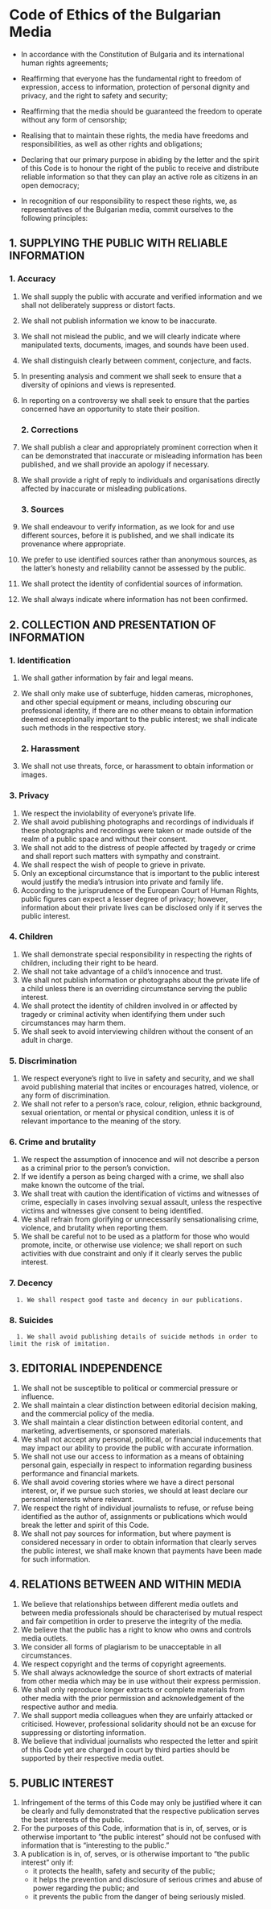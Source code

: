 # Code of Ethics of the Bulgarian Media


- In accordance with the Constitution of Bulgaria and its international human rights agreements;

- Reaffirming that everyone has the fundamental right to freedom of expression, access to information, protection of personal dignity and privacy, and the right to safety and security;

- Reaffirming that the media should be guaranteed the freedom to operate without any form of censorship;

- Realising that to maintain these rights, the media have freedoms and responsibilities, as well as other rights and obligations;

- Declaring that our primary purpose in abiding by the letter and the spirit of this Code is to honour the right of the public to receive and distribute reliable information so that they can play an active role as citizens in an open democracy;

- In recognition of our responsibility to respect these rights, we, as representatives of the Bulgarian media, commit ourselves to the following principles:

  

## 1. SUPPLYING THE PUBLIC WITH RELIABLE INFORMATION

   ### 1. Accuracy

1. We shall supply the public with accurate and verified information and we shall not deliberately suppress or distort facts.
2. We shall not publish information we know to be inaccurate.
3. We shall not mislead the public, and we will clearly indicate where manipulated texts, documents, images, and sounds have been used.
4. We shall distinguish clearly between comment, conjecture, and facts.
5. In presenting analysis and comment we shall seek to ensure that a diversity of opinions and views is represented.
6. In reporting on a controversy we shall seek to ensure that the parties concerned have an opportunity to state their position.

   ### 2. Corrections

1. We shall publish a clear and appropriately prominent correction when it can be demonstrated that inaccurate or misleading information has been published, and we shall provide an apology if necessary.
2. We shall provide a right of reply to individuals and organisations directly affected by inaccurate or misleading publications.

   ### 3. Sources

1. We shall endeavour to verify information, as we look for and use different sources, before it is published, and we shall indicate its provenance where appropriate.
2. We prefer to use identified sources rather than anonymous sources, as the latter’s honesty and reliability cannot be assessed by the public.
3. We shall protect the identity of confidential sources of information.
4. We shall always indicate where information has not been confirmed.



## 2. COLLECTION AND PRESENTATION OF INFORMATION

   ### 1. Identification

1. We shall gather information by fair and legal means.
2. We shall only make use of subterfuge, hidden cameras, microphones, and other special equipment or means, including obscuring our professional identity, if there are no other means to obtain information deemed exceptionally important to the public interest; we shall indicate such methods in the respective story.

   ### 2. Harassment

 1. We shall not use threats, force, or harassment to obtain information or images.

   ### 3. Privacy

 1. We respect the inviolability of everyone’s private life.
 2. We shall avoid publishing photographs and recordings of individuals if these photographs and recordings were taken or made outside of the realm of a public space and without their consent.
 3. We shall not add to the distress of people affected by tragedy or crime and shall report such matters with sympathy and constraint.
 4. We shall respect the wish of people to grieve in private.
 5. Only an exceptional circumstance that is important to the public interest would justify the media’s intrusion into private and family life.
 6. According to the jurisprudence of the European Court of Human Rights, public figures can expect a lesser degree of privacy; however, information about their private lives can be disclosed only if it serves the public interest.

   ### 4. Children

 1. We shall demonstrate special responsibility in respecting the rights of children, including their right to be heard.
 2. We shall not take advantage of a child’s innocence and trust.
 3. We shall not publish information or photographs about the private life of a child unless there is an overriding circumstance serving the public interest.
 4. We shall protect the identity of children involved in or affected by tragedy or criminal activity when identifying them under such circumstances may harm them.
 5. We shall seek to avoid interviewing children without the consent of an adult in charge.

   ### 5. Discrimination

 1. We respect everyone’s right to live in safety and security, and we shall avoid publishing material that incites or encourages hatred, violence, or any form of discrimination.
 2. We shall not refer to a person’s race, colour, religion, ethnic background, sexual orientation, or mental or physical condition, unless it is of relevant importance to the meaning of the story.

   ### 6. Crime and brutality

 1. We respect the assumption of innocence and will not describe a person as a criminal prior to the person’s conviction.
 2. If we identify a person as being charged with a crime, we shall also make known the outcome of the trial.
 3. We shall treat with caution the identification of victims and witnesses of crime, especially in cases involving sexual assault, unless the respective victims and witnesses give consent to being identified.
 4. We shall refrain from glorifying or unnecessarily sensationalising crime, violence, and brutality when reporting them.
 5. We shall be careful not to be used as a platform for those who would promote, incite, or otherwise use violence; we shall report on such activities with due constraint and only if it clearly serves the public interest.

   ### 7. Decency

      1. We shall respect good taste and decency in our publications.

   ### 8. Suicides

      1. We shall avoid publishing details of suicide methods in order to limit the risk of imitation.

         

## 3. EDITORIAL INDEPENDENCE

   1. We shall not be susceptible to political or commercial pressure or influence.
   2. We shall maintain a clear distinction between editorial decision making, and the commercial policy of the media.
   3. We shall maintain a clear distinction between editorial content, and marketing, advertisements, or sponsored materials.
   4. We shall not accept any personal, political, or financial inducements that may impact our ability to provide the public with accurate information.
   5. We shall not use our access to information as a means of obtaining personal gain, especially in respect to information regarding business performance and financial markets.
   6. We shall avoid covering stories where we have a direct personal interest, or, if we pursue such stories, we should at least declare our personal interests where relevant.
   7. We respect the right of individual journalists to refuse, or refuse being identified as the author of, assignments or publications which would break the letter and spirit of this Code.
   8. We shall not pay sources for information, but where payment is considered necessary in order to obtain information that clearly serves the public interest, we shall make known that payments have been made for such information.
      

## 4. RELATIONS BETWEEN AND WITHIN MEDIA

   1. We believe that relationships between different media outlets and between media professionals should be characterised by mutual respect and fair competition in order to preserve the integrity of the media.
   2. We believe that the public has a right to know who owns and controls media outlets.
   3. We consider all forms of plagiarism to be unacceptable in all circumstances.
   4. We respect copyright and the terms of copyright agreements.
   5. We shall always acknowledge the source of short extracts of material from other media which may be in use without their express permission.
   6. We shall only reproduce longer extracts or complete materials from other media with the prior permission and acknowledgement of the respective author and media.
   7. We shall support media colleagues when they are unfairly attacked or criticised. However, professional solidarity should not be an excuse for suppressing or distorting information.
   8. We believe that individual journalists who respected the letter and spirit of this Code yet are charged in court by third parties should be supported by their respective media outlet.

      

## 5. PUBLIC INTEREST

   1. Infringement of the terms of this Code may only be justified where it can be clearly and fully demonstrated that the respective publication serves the best interests of the public.
   2. For the purposes of this Code, information that is in, of, serves, or is otherwise important to “the public interest” should not be confused with information that is “interesting to the public.”
   3. A publication is in, of, serves, or is otherwise important to “the public interest” only if:
      - it protects the health, safety and security of the public;
      - it helps the prevention and disclosure of serious crimes and abuse of power regarding the public; and
      - it prevents the public from the danger of being seriously misled.
